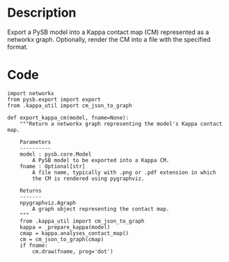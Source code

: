 # Description
Export a PySB model into a Kappa contact map (CM) represented as a networkx graph. Optionally, render the CM into a file with the specified format.

# Code
```
import networkx
from pysb.export import export
from .kappa_util import cm_json_to_graph

def export_kappa_cm(model, fname=None):
    """Return a networkx graph representing the model's Kappa contact map.

    Parameters
    ----------
    model : pysb.core.Model
        A PySB model to be exported into a Kappa CM.
    fname : Optional[str]
        A file name, typically with .png or .pdf extension in which
        the CM is rendered using pygraphviz.

    Returns
    -------
    npygraphviz.Agraph
        A graph object representing the contact map.
    """
    from .kappa_util import cm_json_to_graph
    kappa = _prepare_kappa(model)
    cmap = kappa.analyses_contact_map()
    cm = cm_json_to_graph(cmap)
    if fname:
        cm.draw(fname, prog='dot')

```
